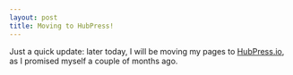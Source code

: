 ```yaml
---
layout: post
title: Moving to HubPress!
---
```


Just a quick update: later today, I will be moving my pages to [HubPress.io](https://github.com/HubPress/hubpress.io),
as I promised myself a couple of months ago.
